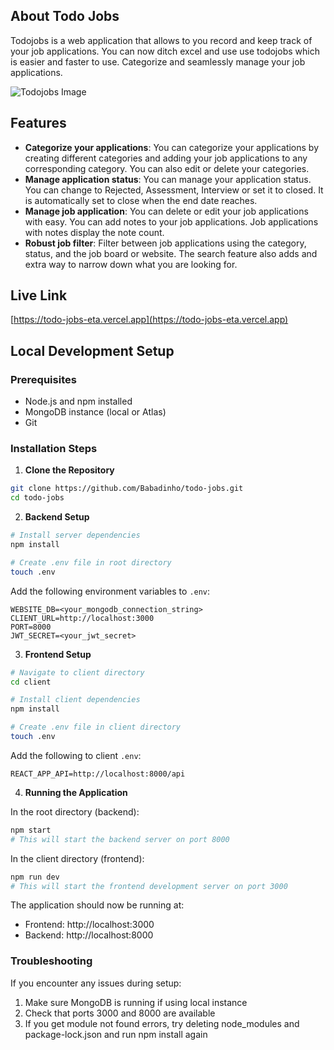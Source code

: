 
## About Todo Jobs

Todojobs is a web application that allows to you record and keep track of your job applications. You can now ditch excel and use use todojobs which is easier and faster to use. Categorize and seamlessly manage your job applications.

![Todojobs Image](https://raw.githubusercontent.com/Babadinho/todo-jobs/main/client/src/public/images/hero.png)

## Features

- **Categorize your applications**: You can categorize your applications by creating different categories and adding your job applications to any corresponding category. You can also edit or delete your categories.
- **Manage application status**: You can manage your application status. You can change to Rejected, Assessment, Interview or set it to closed. It is automatically set to close when the end date reaches.
- **Manage job application**: You can delete or edit your job applications with easy. You can add notes to your job applications. Job applications with notes display the note count.
- **Robust job filter**: Filter between job applications using the category, status, and the job board or website. The search feature also adds and extra way to narrow down what you are looking for.

## Live Link

[https://todo-jobs-eta.vercel.app](https://todo-jobs-eta.vercel.app)

## Local Development Setup

### Prerequisites
- Node.js and npm installed
- MongoDB instance (local or Atlas)
- Git

### Installation Steps

1. **Clone the Repository**
```bash
git clone https://github.com/Babadinho/todo-jobs.git
cd todo-jobs
```

2. **Backend Setup**
```bash
# Install server dependencies
npm install

# Create .env file in root directory
touch .env
```

Add the following environment variables to `.env`:
```env
WEBSITE_DB=<your_mongodb_connection_string>
CLIENT_URL=http://localhost:3000
PORT=8000
JWT_SECRET=<your_jwt_secret>
```

3. **Frontend Setup**
```bash
# Navigate to client directory
cd client

# Install client dependencies
npm install

# Create .env file in client directory
touch .env
```

Add the following to client `.env`:
```env
REACT_APP_API=http://localhost:8000/api
```

4. **Running the Application**

In the root directory (backend):
```bash
npm start
# This will start the backend server on port 8000
```

In the client directory (frontend):
```bash
npm run dev
# This will start the frontend development server on port 3000
```

The application should now be running at:
- Frontend: http://localhost:3000
- Backend: http://localhost:8000

### Troubleshooting

If you encounter any issues during setup:
1. Make sure MongoDB is running if using local instance
2. Check that ports 3000 and 8000 are available
3. If you get module not found errors, try deleting node_modules and package-lock.json and run npm install again


